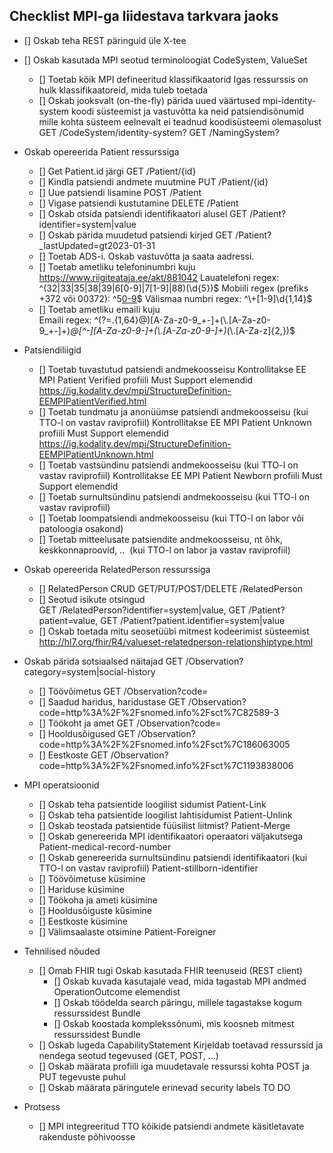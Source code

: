 ## Checklist MPI-ga liidestava tarkvara jaoks

- [] Oskab teha REST päringuid üle X-tee	
- [] Oskab kasutada MPI seotud terminoloogiat	CodeSystem, ValueSet
  - [] Toetab kõik MPI defineeritud klassifikaatorid	Igas ressurssis on hulk klassifikaatoreid, mida tuleb toetada
  - [] Oskab jooksvalt (on-the-fly) pärida uued väärtused mpi-identity-system koodi süsteemist ja vastuvõtta ka neid patsiendisõnumid mille kohta süsteem eelnevalt ei teadnud koodisüsteemi olemasolust	GET /CodeSystem/identity-system? GET /NamingSystem?

- Oskab opereerida Patient ressurssiga	
  - [] Get Patient.id järgi	GET /Patient/{id}
  - [] Kindla patsiendi andmete muutmine	PUT /Patient/{id}
  - [] Uue patsiendi lisamine	POST /Patient
  - [] Vigase patsiendi kustutamine	DELETE /Patient
  - [] Oskab otsida patsiendi identifikaatori alusel	GET /Patient?identifier=system|value
  - [] Oskab pärida muudetud patsiendi kirjed	GET /Patient?_lastUpdated=gt2023-01-31
  - [] Toetab ADS-i. Oskab vastuvõtta ja saata aadressi.	
  - [] Toetab ametliku telefoninumbri kuju	
https://www.riigiteataja.ee/akt/881042
Lauatelefoni regex: ^(32|33|35|38|39|6[0-9]|7[1-9]|88)(\\d{5})$
Mobiili regex (prefiks +372 või 00372): ^5[0-9](\\d{5,6})$
Välismaa numbri regex: ^\\+[1-9]\\d{1,14}$
  - [] Toetab ametliku emaili kuju	
Emaili regex: ^(?=.{1,64}@)[A-Za-z0-9_+-]+(\\.[A-Za-z0-9_+-]+)*@[^-][A-Za-z0-9-]+(\\.[A-Za-z0-9-]+)*(\\.[A-Za-z]{2,})$
- Patsiendiliigid	
  - [] Toetab tuvastutud patsiendi andmekoosseisu	Kontrollitakse EE MPI Patient Verified profiili Must Support elemendid https://ig.kodality.dev/mpi/StructureDefinition-EEMPIPatientVerified.html
  - [] Toetab tundmatu ja anonüümse patsiendi andmekoosseisu (kui TTO-l on vastav raviprofiil)	Kontrollitakse EE MPI Patient Unknown profiili Must Support elemendid https://ig.kodality.dev/mpi/StructureDefinition-EEMPIPatientUnknown.html
  - [] Toetab vastsündinu patsiendi andmekoosseisu (kui TTO-l on vastav raviprofiil)	Kontrollitakse EE MPI Patient Newborn profiili Must Support elemendid
  - [] Toetab surnultsündinu patsiendi andmekoosseisu (kui TTO-l on vastav raviprofiil)	
  - [] Toetab loompatsiendi andmekoosseisu (kui TTO-l on labor või patoloogia osakond)	
  - [] Toetab mitteelusate patsiendite andmekoosseisu, nt õhk, keskkonnaproovid, ..  (kui TTO-l on labor ja vastav raviprofiil)	
- Oskab opereerida RelatedPerson ressurssiga	
  - [] RelatedPerson CRUD	GET/PUT/POST/DELETE /RelatedPerson
  - [] Seotud isikute otsingud	
GET /RelatedPerson?identifier=system|value, GET /Patient?patient=value, GET /Patient?patient.identifier=system|value
  - [] Oskab toetada mitu seosetüübi mitmest kodeerimist süsteemist	http://hl7.org/fhir/R4/valueset-relatedperson-relationshiptype.html
- Oskab pärida sotsiaalsed näitajad	GET /Observation?category=system|social-history
  - [] Töövõimetus	GET /Observation?code=
  - [] Saadud haridus, haridustase	GET /Observation?code=http%3A%2F%2Fsnomed.info%2Fsct%7C82589-3
  - [] Töökoht ja amet	GET /Observation?code=
  - [] Hooldusõigused	GET /Observation?code=http%3A%2F%2Fsnomed.info%2Fsct%7C186063005
  - [] Eestkoste	GET /Observation?code=http%3A%2F%2Fsnomed.info%2Fsct%7C1193838006
- MPI operatsioonid	
  - [] Oskab teha patsientide loogilist sidumist	Patient-Link
  - [] Oskab teha patsientide loogilist lahtisidumist	Patient-Unlink
  - [] Oskab teostada patsientide füüsilist liitmist?	Patient-Merge
  - [] Oskab genereerida MPI identifikaatori operaatori väljakutsega	Patient-medical-record-number
  - [] Oskab genereerida surnultsündinu patsiendi identifikaatori (kui TTO-l on vastav raviprofiil)	Patient-stillborn-identifier
  - [] Töövõimetuse küsimine	
  - [] Hariduse küsimine	
  - [] Töökoha ja ameti küsimine	
  - [] Hooldusõiguste küsimine	
  - [] Eestkoste küsimine	
  - [] Välimsaalaste otsimine	Patient-Foreigner
- Tehnilised nõuded	
  - [] Omab FHIR tugi	Oskab kasutada FHIR teenuseid (REST client)
    - [] Oskab kuvada kasutajale vead, mida tagastab MPI	andmed OperationOutcome elemendist
    - [] Oskab töödelda search päringu, millele tagastakse kogum ressurssidest	Bundle
    - [] Oskab koostada komplekssõnumi, mis koosneb mitmest ressurssidest	Bundle
  - [] Oskab lugeda CapabilityStatement	Kirjeldab toetavad ressurssid ja nendega seotud tegevused (GET, POST, ...)
  - [] Oskab määrata profiili iga muudetavale ressurssi kohta	POST ja PUT tegevuste puhul
  - [] Oskab määrata päringutele erinevad security labels	TO DO
- Protsess	
  - [] MPI integreeritud TTO kõikide patsiendi andmete käsitletavate rakenduste põhivoosse	



